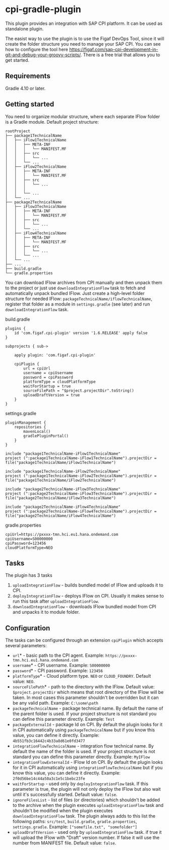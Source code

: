 # cpi-gradle-plugin
This plugin provides an integration with SAP CPI platform. It can be used as standalone plugin.

The easist way to use the plugin is to use the Figaf DevOps Tool, since it will create the folder structure you need to manage your SAP CPI. You can see how to configure the tool here https://figaf.com/sap-cpi-development-in-git-and-debug-your-groovy-scripts/. There is a free trial that allows you to get started. 

## Requirements

Gradle 4.10 or later.

## Getting started

You need to organize modular structure, where each separate IFlow folder is a Gradle module.
Default project structure:
```
rootProject
├── package1TechnicalName
│   ├── iFlow1TechnicalName
│   │   ├── META-INF
│   │   │   └── MANIFEST.MF 
│   │   ├── src   
│   │   │   └── ...
│   │   └── ...
│   ├── iFlow2TechnicalName
│   │   ├── META-INF
│   │   │   └── MANIFEST.MF
│   │   ├── src   
│   │   │   └── ...
│   │   │   
│   │   └── ...  
│   └── ...     
├── package2TechnicalName
│   ├── iFlow3TechnicalName
│   │   ├── META-INF
│   │   │   └── MANIFEST.MF
│   │   ├── src   
│   │   │   └── ...
│   │   └── ...
│   ├── iFlow4TechnicalName
│   │   ├── META-INF
│   │   │   └── MANIFEST.MF 
│   │   ├── src   
│   │   │   └── ...  
│   │   └── ...  
│   └── ...  
├── ...
├── build.gradle
└── gradle.properties
```
You can download IFlow archives from CPI manually and then unpack them to the project or just use `downloadIntegrationFlow` task 
to fetch and automatically unpack bundled IFlow. Just create a high-level folder structure for needed IFlow: 
`packageTechnicalName/iflowTechnicalName`, register that folder as a module in `settings.gradle` (see later) and run 
`downloadIntegrationFlow` task.

build.gradle
```
plugins {
    id 'com.figaf.cpi-plugin' version '1.6.RELEASE' apply false
}

subprojects { sub->

    apply plugin: 'com.figaf.cpi-plugin'

    cpiPlugin {
        url = cpiUrl
        username = cpiUsername
        password = cpiPassword
        platformType = cloudPlatformType
        waitForStartup = true
        sourceFilePath = "$project.projectDir".toString()
        uploadDraftVersion = true
    }
}
```

settings.gradle
```
pluginManagement {
    repositories {
        mavenLocal()
        gradlePluginPortal()
    }
}

include "package1TechnicalName-iFlow1TechnicalName"
project (":package1TechnicalName-iFlow1TechnicalName").projectDir = file("package1TechnicalName/iFlow1TechnicalName")

include "package1TechnicalName-iFlow2TechnicalName"
project (":package1TechnicalName-iFlow2TechnicalName").projectDir = file("package1TechnicalName/iFlow2TechnicalName")

include "package2TechnicalName-iFlow3TechnicalName"
project (":package2TechnicalName-iFlow3TechnicalName").projectDir = file("package2TechnicalName/iFlow3TechnicalName")

include "package2TechnicalName-iFlow4TechnicalName"
project (":package2TechnicalName-iFlow4TechnicalName").projectDir = file("package2TechnicalName/iFlow4TechnicalName")
```

gradle.properties
```
cpiUrl=https://pxxxx-tmn.hci.eu1.hana.ondemand.com
cpiUsername=S00000000
cpiPassword=123456
cloudPlatformType=NEO
```

## Tasks
The plugin has 3 tasks
1. `uploadIntegrationFlow` - builds bundled model of IFlow and uploads it to CPI.
2. `deployIntegrationFlow` - deploys IFlow on CPI. Usually it makes sense to run this task after `uploadIntegrationFlow`.
3. `downloadIntegrationFlow` - downloads IFlow bundled model from CPI and unpacks it to module folder.

## Configuration
The tasks can be configured through an extension `cpiPlugin` which accepts several parameters:
* `url`* - basic path to the CPI agent. Example: `https://pxxxx-tmn.hci.eu1.hana.ondemand.com`
* `username`* - CPI username. Example: `S00000000`
* `password`* - CPI password. Example: `123456`
* `platformType`* - Cloud platform type. `NEO` or `CLOUD_FOUNDRY`. Default value: `NEO`.
* `sourceFilePath`* - path to the directory with the IFlow. Default value: `$project.projectDir` which means
that root directory of the IFlow will be taken. In most cases this parameter shouldn't be overridden but it can be any valid path.
Example: `C:\some\path`
* `packageTechnicalName` - package technical name. By default the name of the parent folder is used. If your project structure is not standard
you can define this parameter directly. Example: `Test`
* `packageExternalId` - package Id on CPI. By default the plugin looks for it in CPI automatically using `packageTechnicalName` but if you know
this value, you can define it directly. Example: `4b551fb3c16442c4b33a8d61e0fd3477`
* `integrationFlowTechnicalName` - integration flow technical name. By default the name of the folder is used. If your project structure is not standard
you can define this parameter directly. Example: `MyIFlow`
* `integrationFlowExternalId` - IFlow Id on CPI. By default the plugin looks for it in CPI automatically using `integrationFlowTechnicalName` but if you know
this value, you can define it directly. Example: `2f0d56be14c44a50a3c1e5c1bebc23fe`
* `waitForStartup` - used only by `deployIntegrationFlow` task. If this parameter is true, the plugin will not only deploy the IFlow but also wait until it's successfully started.
Default value: `false`. 
* `ignoreFilesList` - list of files (or directories) which shouldn't be added to the archive when the plugin executes `uploadIntegrationFlow` task and shouldn't be modified when the plugin executes `downloadIntegrationFlow` task.
The plugin always adds to this list the following paths: `src/test`, `build.gradle`, `gradle.properties`, `settings.gradle`. Example: `["somefile.txt", "somefolder"]`
* `uploadDraftVersion` - used only by `uploadIntegrationFlow` task. if true it will upload the IFlow with "Draft" version number. If false it will use
the number from MANIFEST file. Default value: `false`.
